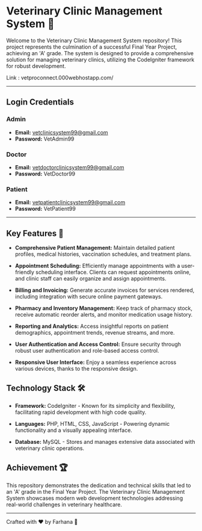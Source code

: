 # Veterinary Clinic Management System 🐾

Welcome to the Veterinary Clinic Management System repository! This project represents the culmination of a successful Final Year Project, achieving an 'A' grade. The system is designed to provide a comprehensive solution for managing veterinary clinics, utilizing the CodeIgniter framework for robust development.

Link : vetproconnect.000webhostapp.com/

---

## Login Credentials

### Admin
- **Email:** vetclinicsystem99@gmail.com
- **Password:** VetAdmin99

### Doctor
- **Email:** vetdoctorclinicsystem99@gmail.com
- **Password:** VetDoctor99

### Patient
- **Email:** vetpatientclinicsystem99@gmail.com
- **Password:** VetPatient99

---

## Key Features 🚀

- **Comprehensive Patient Management:** Maintain detailed patient profiles, medical histories, vaccination schedules, and treatment plans.

- **Appointment Scheduling:** Efficiently manage appointments with a user-friendly scheduling interface. Clients can request appointments online, and clinic staff can easily organize and assign appointments.

- **Billing and Invoicing:** Generate accurate invoices for services rendered, including integration with secure online payment gateways.

- **Pharmacy and Inventory Management:** Keep track of pharmacy stock, receive automatic reorder alerts, and monitor medication usage history.

- **Reporting and Analytics:** Access insightful reports on patient demographics, appointment trends, revenue streams, and more.

- **User Authentication and Access Control:** Ensure security through robust user authentication and role-based access control.

- **Responsive User Interface:** Enjoy a seamless experience across various devices, thanks to the responsive design.

## Technology Stack 🛠️

- **Framework:** CodeIgniter - Known for its simplicity and flexibility, facilitating rapid development with high code quality.

- **Languages:** PHP, HTML, CSS, JavaScript - Powering dynamic functionality and a visually appealing interface.

- **Database:** MySQL - Stores and manages extensive data associated with veterinary clinic operations.

## Achievement 🏆

This repository demonstrates the dedication and technical skills that led to an 'A' grade in the Final Year Project. The Veterinary Clinic Management System showcases modern web development technologies addressing real-world challenges in veterinary healthcare.

---

Crafted with :heart: by Farhana 🌟
